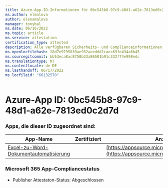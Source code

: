 ```yaml
---
title: Azure-App-ID-Informationen für 0bc545b8-97c9-48d1-a62e-7813ed0c2d7d
ms.author: elmalova
author: elenamalova
manager: tonybal
ms.date: 06/16/2022
ms.topic: article
ms.service: attestation
certification_type: attested
description: Alle verfügbaren Sicherheits- und Complianceinformationen für 0bc545b8-97c9-48d1-a62e-7813ed0c2d7d.
ms.openlocfilehash: 28d7e9795839ae932aeeddd2caec69fe434a6b45
ms.sourcegitcommit: bb53eca8ac8750b33a86501b91c332f74e998edc
ms.translationtype: MT
ms.contentlocale: de-DE
ms.lasthandoff: 06/17/2022
ms.locfileid: "66132570"
---
```

# <a name="azure-app-id-0bc545b8-97c9-48d1-a62e-7813ed0c2d7d"></a>Azure-App ID: 0bc545b8-97c9-48d1-a62e-7813ed0c2d7d


### <a name="apps-associated-with-this-id"></a>Apps, die dieser ID zugeordnet sind:
| **App-Name** | **Zertifiziert** | **Anzeigen in AppSource** |
|--------------|---------------|-----------------------|
| [Excel-zu-Word-Dokumentautomatisierung](../forward/WA104380955.md) |  | [https://appsource.microsoft.com/product/office/WA104380955](https://appsource.microsoft.com/product/office/WA104380955) |

### <a name="microsoft-365-app-compliance-status"></a>Microsoft 365 App-Compliancestatus
- Publisher Attestaton-Status: Abgeschlossen
